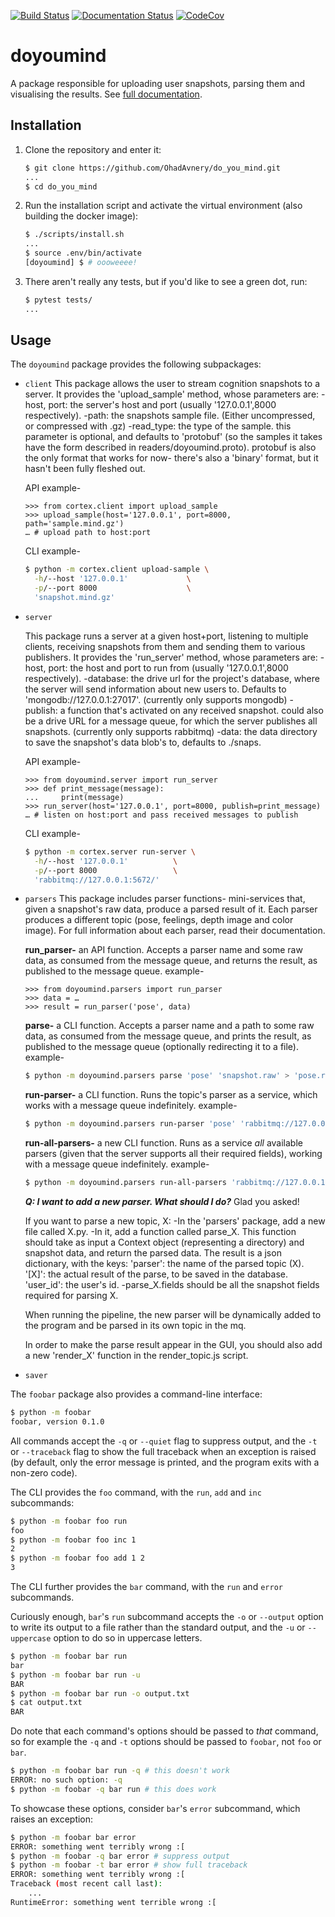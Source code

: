 [![Build Status](https://travis-ci.com/OhadAvnery/do_you_mind.svg?branch=master)](https://travis-ci.com/OhadAvnery/do_you_mind)
[![Documentation Status](https://readthedocs.org/projects/do-you-mind/badge/?version=latest)](https://do-you-mind.readthedocs.io/en/latest/?badge=latest)
[![CodeCov](https://i.imgur.com/l7YTBgz.png)](https://www.youtube.com/watch?v=dQw4w9WgXcQ)


# doyoumind

A package responsible for uploading user snapshots, parsing them and visualising the results. 
See [full documentation](https://do-you-mind.readthedocs.io/en/latest).

## Installation

1. Clone the repository and enter it:

    ```sh
    $ git clone https://github.com/OhadAvnery/do_you_mind.git
    ...
    $ cd do_you_mind
    ```

2. Run the installation script and activate the virtual environment (also building the docker image):

    ```sh
    $ ./scripts/install.sh
    ...
    $ source .env/bin/activate
    [doyoumind] $ # oooweeee!
    ```

3. There aren't really any tests, but if you'd like to see a green dot, run:


    ```sh
    $ pytest tests/
    ...
    ```

## Usage

The `doyoumind` package provides the following subpackages:

- `client`
    This package allows the user to stream cognition snapshots to a server.
    It provides the 'upload_sample' method, whose parameters are:
    -host, port: the server's host and port (usually '127.0.0.1',8000 respectively).
    -path: the snapshots sample file. (Either uncompressed, or compressed with .gz)
    -read_type: the type of the sample.
    this parameter is optional, and defaults to 'protobuf' (so the samples it takes have the form described in readers/doyoumind.proto). 
    protobuf is also the only format that works for now- there's also a 'binary' format, but it hasn't been fully fleshed out.

    API example-
    ```pycon
    >>> from cortex.client import upload_sample
    >>> upload_sample(host='127.0.0.1', port=8000, path='sample.mind.gz')
    … # upload path to host:port
    ```
    CLI example-
    ```sh
    $ python -m cortex.client upload-sample \
      -h/--host '127.0.0.1'             \
      -p/--port 8000                    \
      'snapshot.mind.gz'
    ```


- `server`

    This package runs a server at a given host+port, listening to multiple clients, receiving snapshots from them and sending them to various publishers.
    It provides the 'run_server' method, whose parameters are:
    -host, port: the host and port to run from (usually '127.0.0.1',8000 respectively).
    -database: the drive url for the project's database, where the server will send information about new users to. Defaults to 'mongodb://127.0.0.1:27017'. (currently only supports mongodb)
    -publish: a function that's activated on any received snapshot.
    could also be a drive URL for a message queue, for which the server publishes all snapshots.
    (currently only supports rabbitmq)
    -data: the data directory to save the snapshot's data blob's to, defaults to ./snaps.

    API example-
    ```pycon
    >>> from doyoumind.server import run_server
    >>> def print_message(message):
    ...     print(message)
    >>> run_server(host='127.0.0.1', port=8000, publish=print_message)
    … # listen on host:port and pass received messages to publish
    ```
    CLI example-
    ```sh
    $ python -m cortex.server run-server \
      -h/--host '127.0.0.1'          \
      -p/--port 8000                 \
      'rabbitmq://127.0.0.1:5672/'
    ```
- `parsers`
This package includes parser functions- mini-services that, given a snapshot's raw data, produce a parsed result of it. Each parser produces a different topic (pose, feelings, depth image and color image). For full information about each parser, read their documentation.

    **run_parser-** an API function. Accepts a parser name and some raw data, as consumed from the message queue, and returns the result, as published to the message queue. 
    example-
    ```pycon
    >>> from doyoumind.parsers import run_parser
    >>> data = … 
    >>> result = run_parser('pose', data)
    ```
    **parse-** a CLI function. Accepts a parser name and a path to some raw data, as consumed from the message queue, and prints the result, as published to the message queue (optionally redirecting it to a file).
    example-
    ```sh
    $ python -m doyoumind.parsers parse 'pose' 'snapshot.raw' > 'pose.result'
    ```

    **run-parser-** a CLI function. Runs the topic's parser as a service, which works with a message queue indefinitely.
    example-
    ```sh
    $ python -m doyoumind.parsers run-parser 'pose' 'rabbitmq://127.0.0.1:5672/'
    ```

    **run-all-parsers-** a new CLI function. Runs as a service *all* available parsers (given that the server supports all their required fields), working with a message queue indefinitely.
    example-
    ```sh
    $ python -m doyoumind.parsers run-all-parsers 'rabbitmq://127.0.0.1:5672/'
    ```

    _**Q: I want to add a new parser. What should I do?**_
    Glad you asked!

    If you want to parse a new topic, X:
    -In the 'parsers' package, add a new file called X.py.
    -In it, add a function called parse_X. This function should take as input a Context object (representing a directory) and snapshot data, and return the parsed data. 
    The result is a json dictionary, with the keys:
    'parser': the name of the parsed topic (X).
    '[X]': the actual result of the parse, to be saved in the database.
    'user_id': the user's id.
    -parse_X.fields should be all the snapshot fields required for parsing X.

    When running the pipeline, the new parser will be dynamically added to the program and be parsed in its own topic in the mq.

    In order to make the parse result appear in the GUI, you should also add a new 'render_X' function in the render_topic.js script.

- `saver`
















The `foobar` package also provides a command-line interface:

```sh
$ python -m foobar
foobar, version 0.1.0
```

All commands accept the `-q` or `--quiet` flag to suppress output, and the `-t`
or `--traceback` flag to show the full traceback when an exception is raised
(by default, only the error message is printed, and the program exits with a
non-zero code).

The CLI provides the `foo` command, with the `run`, `add` and `inc`
subcommands:

```sh
$ python -m foobar foo run
foo
$ python -m foobar foo inc 1
2
$ python -m foobar foo add 1 2
3
```

The CLI further provides the `bar` command, with the `run` and `error`
subcommands.

Curiously enough, `bar`'s `run` subcommand accepts the `-o` or `--output`
option to write its output to a file rather than the standard output, and the
`-u` or `--uppercase` option to do so in uppercase letters.

```sh
$ python -m foobar bar run
bar
$ python -m foobar bar run -u
BAR
$ python -m foobar bar run -o output.txt
$ cat output.txt
BAR
```

Do note that each command's options should be passed to *that* command, so for
example the `-q` and `-t` options should be passed to `foobar`, not `foo` or
`bar`.

```sh
$ python -m foobar bar run -q # this doesn't work
ERROR: no such option: -q
$ python -m foobar -q bar run # this does work
```

To showcase these options, consider `bar`'s `error` subcommand, which raises an
exception:

```sh
$ python -m foobar bar error
ERROR: something went terribly wrong :[
$ python -m foobar -q bar error # suppress output
$ python -m foobar -t bar error # show full traceback
ERROR: something went terribly wrong :[
Traceback (most recent call last):
    ...
RuntimeError: something went terrible wrong :[
```
